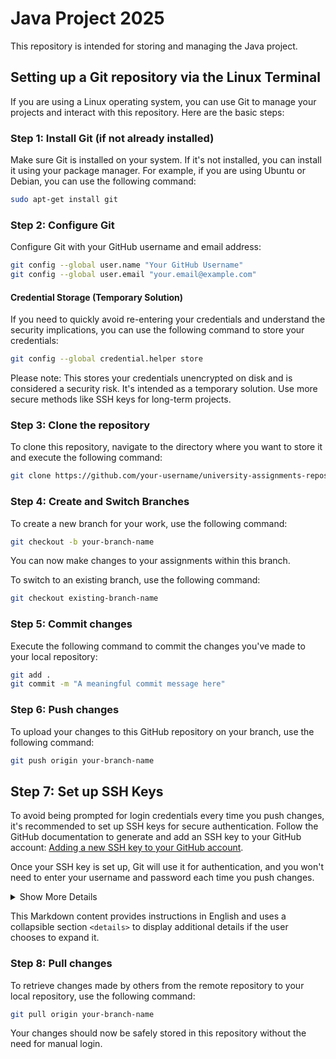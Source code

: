 # Java Project 2025

This repository is intended for storing and managing the Java project.

## Setting up a Git repository via the Linux Terminal

If you are using a Linux operating system, you can use Git to manage your projects and interact with this repository. Here are the basic steps:

### Step 1: Install Git (if not already installed)

Make sure Git is installed on your system. If it's not installed, you can install it using your package manager. For example, if you are using Ubuntu or Debian, you can use the following command:

```bash
sudo apt-get install git
```

### Step 2: Configure Git

Configure Git with your GitHub username and email address:

```bash
git config --global user.name "Your GitHub Username"
git config --global user.email "your.email@example.com"
```
#### Credential Storage (Temporary Solution)
If you need to quickly avoid re-entering your credentials and understand the security implications, you can use the following command to store your credentials:

```bash
git config --global credential.helper store
```
Please note: This stores your credentials unencrypted on disk and is considered a security risk. It's intended as a temporary solution. Use more secure methods like SSH keys for long-term projects.

### Step 3: Clone the repository

To clone this repository, navigate to the directory where you want to store it and execute the following command:

```bash
git clone https://github.com/your-username/university-assignments-repository.git
```

### Step 4: Create and Switch Branches

To create a new branch for your work, use the following command:

```bash
git checkout -b your-branch-name
```

You can now make changes to your assignments within this branch.

To switch to an existing branch, use the following command:

```bash
git checkout existing-branch-name
```

### Step 5: Commit changes

Execute the following command to commit the changes you've made to your local repository:

```bash
git add .
git commit -m "A meaningful commit message here"
```

### Step 6: Push changes

To upload your changes to this GitHub repository on your branch, use the following command:

```bash
git push origin your-branch-name
```

## Step 7: Set up SSH Keys

To avoid being prompted for login credentials every time you push changes, it's recommended to set up SSH keys for secure authentication. Follow the GitHub documentation to generate and add an SSH key to your GitHub account: [Adding a new SSH key to your GitHub account](https://docs.github.com/en/authentication/connecting-to-github-with-ssh/adding-a-new-ssh-key-to-your-github-account).

Once your SSH key is set up, Git will use it for authentication, and you won't need to enter your username and password each time you push changes.

<details>
  <summary>Show More Details</summary>
  
  If you want to learn the exact steps for setting up SSH keys, follow these steps:

  1. Open the [GitHub documentation](https://docs.github.com/en/authentication/connecting-to-github-with-ssh/adding-a-new-ssh-key-to-your-github-account).
  2. Follow the instructions to generate an SSH key.
  3. Add the generated public key to your GitHub account.

  Once you've completed these steps, your repository should work without repeatedly requesting login credentials when you upload changes.
</details>

This Markdown content provides instructions in English and uses a collapsible section `<details>` to display additional details if the user chooses to expand it.

### Step 8: Pull changes

To retrieve changes made by others from the remote repository to your local repository, use the following command:

```bash
git pull origin your-branch-name
```

Your changes should now be safely stored in this repository without the need for manual login.
